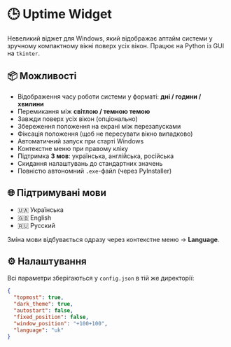 # 🕒 Uptime Widget

Невеликий віджет для Windows, який відображає аптайм системи у зручному компактному вікні поверх усіх вікон. Працює на Python із GUI на `tkinter`.

## 📦 Можливості

- Відображення часу роботи системи у форматі: **дні / години / хвилини**
- Перемикання між **світлою / темною темою**
- Завжди поверх усіх вікон (опціонально)
- Збереження положення на екрані між перезапусками
- Фіксація положення (щоб не пересувати вікно випадково)
- Автоматичний запуск при старті Windows
- Контекстне меню при правому кліку
- Підтримка **3 мов**: українська, англійська, російська
- Скидання налаштувань до стандартних значень
- Повністю автономний `.exe`-файл (через PyInstaller)


## 🌐 Підтримувані мови

- 🇺🇦 Українська
- 🇬🇧 English
- 🇷🇺 Русский

Зміна мови відбувається одразу через контекстне меню → **Language**.

## ⚙️ Налаштування

Всі параметри зберігаються у `config.json` в тій же директорії:

```json
{
  "topmost": true,
  "dark_theme": true,
  "autostart": false,
  "fixed_position": false,
  "window_position": "+100+100",
  "language": "uk"
}
